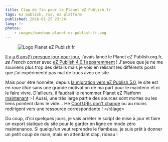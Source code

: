 ```yaml
---
title: Clap de fin pour le Planet eZ Publish.fr
tags: ez publish, rss, ez platform
published: 2016-01-25 23:24
lang: fr
photos:
    - images/bandeau-planet-ez-publish-fr.png
---
```


<figure class="object-center">
    <img loading="lazy" src="/images/bandeau-planet-ez-publish-fr.png" alt="Logo Planet eZ
Publish.fr">
</figure>

[Il y a 6 ans(!) presque jour pour jour](/post/planet-ez-publish-fr/), j'avais
lancé le Planet eZ Publish~~.org~~.fr, *ze French
corner* avec [eZ Publish 4.0.1
apparemment](https://github.com/dpobel/planet-ezpublish.fr/blob/47613bc5f91f44b572630ee8a8ed7dd6a88f3323/www/lib/version.php#L33)&nbsp;!
J'avoue que je ne me souviens plus trop des détails mais je vois en relisant les
différents posts que j'ai expérimenté pas mal de trucs avec ce site.

Mais pour être honnête, depuis [la migration vers eZ Publish
5.0](/post/planet-ez-publish-fr-mis-sur-orbite-par-ez-publish-5/), le site est
en *roue libre* sans une grande motivation de ma part pour le maintenir et ni le
faire vivre. D'ailleurs, il faudrait le renommer Planet eZ Platform
[maintenant](/post/au-revoir-ez-publish-bonjour-ez-platform/) :-) Aussi, une
très large partie des sources sont mortes ou les liens pointent dans le vide...
Hé [Cool URIs don't change](https://www.w3.org/Provider/Style/URI) ou au moins
redirigent vers une ressource correspondante&nbsp;!  &lt;/râlage&gt;

Du coup, d'ici quelques jours, je vais arrêter le script de mise à jour et faire
un export statique du site pour le garder en ligne en mode zéro maintenance. Si
quelqu'un veut reprendre le flambeau, je suis prêt à donner un petit coup de
main, mais en attendant clap, rideau&nbsp;!
